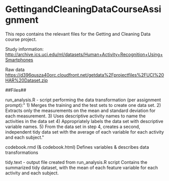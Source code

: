 # GettingandCleaningDataCourseAssignment

This repo contains the relevant files for the Getting and Cleaning Data course project.

Study information: http://archive.ics.uci.edu/ml/datasets/Human+Activity+Recognition+Using+Smartphones 

Raw data 
 https://d396qusza40orc.cloudfront.net/getdata%2Fprojectfiles%2FUCI%20HAR%20Dataset.zip  

##Files##

run_analysis.R - script performing the data transformation (per assignment prompt):"
    1) Merges the training and the test sets to create one data set.
    2) Extracts only the measurements on the mean and standard deviation for each measurement. 
    3) Uses descriptive activity names to name the activities in the data set
    4) Appropriately labels the data set with descriptive variable names. 
    5) From the data set in step 4, creates a second, independent tidy data set with the average of each variable for each activity and each subject."

codebook.rmd (& codebook.html)
    Defines variables & describes data transformations
    
tidy.text - output file created from run_analysis.R script
    Contains the summarized tidy dataset, with the mean of each feature variable for each activity and each subject.
